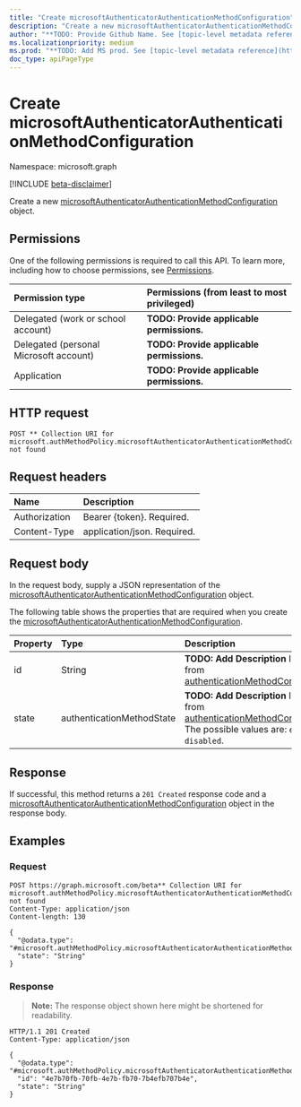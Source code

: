 ```yaml
---
title: "Create microsoftAuthenticatorAuthenticationMethodConfiguration"
description: "Create a new microsoftAuthenticatorAuthenticationMethodConfiguration object."
author: "**TODO: Provide Github Name. See [topic-level metadata reference](https://msgo.azurewebsites.net/add/document/guidelines/metadata.html#topic-level-metadata)**"
ms.localizationpriority: medium
ms.prod: "**TODO: Add MS prod. See [topic-level metadata reference](https://msgo.azurewebsites.net/add/document/guidelines/metadata.html#topic-level-metadata)**"
doc_type: apiPageType
---
```


# Create microsoftAuthenticatorAuthenticationMethodConfiguration
Namespace: microsoft.graph

[!INCLUDE [beta-disclaimer](../../includes/beta-disclaimer.md)]

Create a new [microsoftAuthenticatorAuthenticationMethodConfiguration](../resources/microsoftauthenticatorauthenticationmethodconfiguration.md) object.

## Permissions
One of the following permissions is required to call this API. To learn more, including how to choose permissions, see [Permissions](/graph/permissions-reference).

|Permission type|Permissions (from least to most privileged)|
|:---|:---|
|Delegated (work or school account)|**TODO: Provide applicable permissions.**|
|Delegated (personal Microsoft account)|**TODO: Provide applicable permissions.**|
|Application|**TODO: Provide applicable permissions.**|

## HTTP request

<!-- {
  "blockType": "ignored"
}
-->
``` http
POST ** Collection URI for microsoft.authMethodPolicy.microsoftAuthenticatorAuthenticationMethodConfiguration not found
```

## Request headers
|Name|Description|
|:---|:---|
|Authorization|Bearer {token}. Required.|
|Content-Type|application/json. Required.|

## Request body
In the request body, supply a JSON representation of the [microsoftAuthenticatorAuthenticationMethodConfiguration](../resources/microsoftauthenticatorauthenticationmethodconfiguration.md) object.

The following table shows the properties that are required when you create the [microsoftAuthenticatorAuthenticationMethodConfiguration](../resources/microsoftauthenticatorauthenticationmethodconfiguration.md).

|Property|Type|Description|
|:---|:---|:---|
|id|String|**TODO: Add Description** Inherited from [authenticationMethodConfiguration](../resources/authenticationmethodconfiguration.md)|
|state|authenticationMethodState|**TODO: Add Description** Inherited from [authenticationMethodConfiguration](../resources/authenticationmethodconfiguration.md). The possible values are: `enabled`, `disabled`.|



## Response

If successful, this method returns a `201 Created` response code and a [microsoftAuthenticatorAuthenticationMethodConfiguration](../resources/microsoftauthenticatorauthenticationmethodconfiguration.md) object in the response body.

## Examples

### Request
<!-- {
  "blockType": "request",
  "name": "create_microsoftauthenticatorauthenticationmethodconfiguration_from_"
}
-->
``` http
POST https://graph.microsoft.com/beta** Collection URI for microsoft.authMethodPolicy.microsoftAuthenticatorAuthenticationMethodConfiguration not found
Content-Type: application/json
Content-length: 130

{
  "@odata.type": "#microsoft.authMethodPolicy.microsoftAuthenticatorAuthenticationMethodConfiguration",
  "state": "String"
}
```


### Response
>**Note:** The response object shown here might be shortened for readability.
<!-- {
  "blockType": "response",
  "truncated": true,
  "@odata.type": "microsoft.authMethodPolicy.microsoftAuthenticatorAuthenticationMethodConfiguration"
}
-->
``` http
HTTP/1.1 201 Created
Content-Type: application/json

{
  "@odata.type": "#microsoft.authMethodPolicy.microsoftAuthenticatorAuthenticationMethodConfiguration",
  "id": "4e7b70fb-70fb-4e7b-fb70-7b4efb707b4e",
  "state": "String"
}
```

